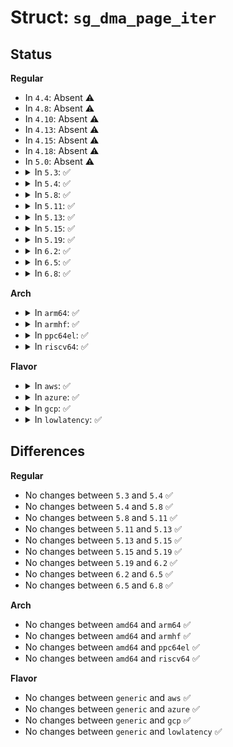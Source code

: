 # Struct: <code>sg_dma_page_iter</code>

## Status
<b>Regular</b>
<ul>
<li>
In <code>4.4</code>: Absent ⚠️
</li>
<li>
In <code>4.8</code>: Absent ⚠️
</li>
<li>
In <code>4.10</code>: Absent ⚠️
</li>
<li>
In <code>4.13</code>: Absent ⚠️
</li>
<li>
In <code>4.15</code>: Absent ⚠️
</li>
<li>
In <code>4.18</code>: Absent ⚠️
</li>
<li>
In <code>5.0</code>: Absent ⚠️
</li>
<li>
<details>
<summary>In <code>5.3</code>: ✅</summary>

```c
struct sg_dma_page_iter {
    struct sg_page_iter base;
};
```
</details>
</li>
<li>
<details>
<summary>In <code>5.4</code>: ✅</summary>

```c
struct sg_dma_page_iter {
    struct sg_page_iter base;
};
```
</details>
</li>
<li>
<details>
<summary>In <code>5.8</code>: ✅</summary>

```c
struct sg_dma_page_iter {
    struct sg_page_iter base;
};
```
</details>
</li>
<li>
<details>
<summary>In <code>5.11</code>: ✅</summary>

```c
struct sg_dma_page_iter {
    struct sg_page_iter base;
};
```
</details>
</li>
<li>
<details>
<summary>In <code>5.13</code>: ✅</summary>

```c
struct sg_dma_page_iter {
    struct sg_page_iter base;
};
```
</details>
</li>
<li>
<details>
<summary>In <code>5.15</code>: ✅</summary>

```c
struct sg_dma_page_iter {
    struct sg_page_iter base;
};
```
</details>
</li>
<li>
<details>
<summary>In <code>5.19</code>: ✅</summary>

```c
struct sg_dma_page_iter {
    struct sg_page_iter base;
};
```
</details>
</li>
<li>
<details>
<summary>In <code>6.2</code>: ✅</summary>

```c
struct sg_dma_page_iter {
    struct sg_page_iter base;
};
```
</details>
</li>
<li>
<details>
<summary>In <code>6.5</code>: ✅</summary>

```c
struct sg_dma_page_iter {
    struct sg_page_iter base;
};
```
</details>
</li>
<li>
<details>
<summary>In <code>6.8</code>: ✅</summary>

```c
struct sg_dma_page_iter {
    struct sg_page_iter base;
};
```
</details>
</li>
</ul>
<b>Arch</b>
<ul>
<li>
<details>
<summary>In <code>arm64</code>: ✅</summary>

```c
struct sg_dma_page_iter {
    struct sg_page_iter base;
};
```
</details>
</li>
<li>
<details>
<summary>In <code>armhf</code>: ✅</summary>

```c
struct sg_dma_page_iter {
    struct sg_page_iter base;
};
```
</details>
</li>
<li>
<details>
<summary>In <code>ppc64el</code>: ✅</summary>

```c
struct sg_dma_page_iter {
    struct sg_page_iter base;
};
```
</details>
</li>
<li>
<details>
<summary>In <code>riscv64</code>: ✅</summary>

```c
struct sg_dma_page_iter {
    struct sg_page_iter base;
};
```
</details>
</li>
</ul>
<b>Flavor</b>
<ul>
<li>
<details>
<summary>In <code>aws</code>: ✅</summary>

```c
struct sg_dma_page_iter {
    struct sg_page_iter base;
};
```
</details>
</li>
<li>
<details>
<summary>In <code>azure</code>: ✅</summary>

```c
struct sg_dma_page_iter {
    struct sg_page_iter base;
};
```
</details>
</li>
<li>
<details>
<summary>In <code>gcp</code>: ✅</summary>

```c
struct sg_dma_page_iter {
    struct sg_page_iter base;
};
```
</details>
</li>
<li>
<details>
<summary>In <code>lowlatency</code>: ✅</summary>

```c
struct sg_dma_page_iter {
    struct sg_page_iter base;
};
```
</details>
</li>
</ul>

## Differences
<b>Regular</b>
<ul>
<li>
No changes between <code>5.3</code> and <code>5.4</code> ✅
</li>
<li>
No changes between <code>5.4</code> and <code>5.8</code> ✅
</li>
<li>
No changes between <code>5.8</code> and <code>5.11</code> ✅
</li>
<li>
No changes between <code>5.11</code> and <code>5.13</code> ✅
</li>
<li>
No changes between <code>5.13</code> and <code>5.15</code> ✅
</li>
<li>
No changes between <code>5.15</code> and <code>5.19</code> ✅
</li>
<li>
No changes between <code>5.19</code> and <code>6.2</code> ✅
</li>
<li>
No changes between <code>6.2</code> and <code>6.5</code> ✅
</li>
<li>
No changes between <code>6.5</code> and <code>6.8</code> ✅
</li>
</ul>
<b>Arch</b>
<ul>
<li>
No changes between <code>amd64</code> and <code>arm64</code> ✅
</li>
<li>
No changes between <code>amd64</code> and <code>armhf</code> ✅
</li>
<li>
No changes between <code>amd64</code> and <code>ppc64el</code> ✅
</li>
<li>
No changes between <code>amd64</code> and <code>riscv64</code> ✅
</li>
</ul>
<b>Flavor</b>
<ul>
<li>
No changes between <code>generic</code> and <code>aws</code> ✅
</li>
<li>
No changes between <code>generic</code> and <code>azure</code> ✅
</li>
<li>
No changes between <code>generic</code> and <code>gcp</code> ✅
</li>
<li>
No changes between <code>generic</code> and <code>lowlatency</code> ✅
</li>
</ul>
